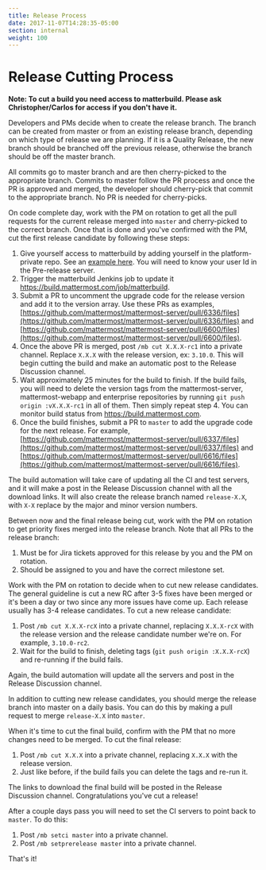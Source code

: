 ```yaml
---
title: Release Process
date: 2017-11-07T14:28:35-05:00
section: internal
weight: 100
---
```


# Release Cutting Process

**Note: To cut a build you need access to matterbuild. Please ask Christopher/Carlos for access if you don't have it.**

Developers and PMs decide when to create the release branch. The branch can be created from master or from an existing release branch, depending on which type of release we are planning. If it is a Quality Release, the new branch should be branched off the previous release, otherwise the branch should be off the master branch.

All commits go to master branch and are then cherry-picked to the appropriate branch. Commits to master follow the PR process and once the PR is approved and merged, the developer should cherry-pick that commit to the appropriate branch. No PR is needed for cherry-picks.

On code complete day, work with the PM on rotation to get all the pull requests for the current release merged into `master` and cherry-picked to the correct branch. Once that is done and you've confirmed with the PM, cut the first release candidate by following these steps:

1. Give yourself access to matterbuild by adding yourself in the platform-private repo. See an [example here](https://github.com/mattermost/platform-private/commit/89f91d81bd4602f4708270c0ca7626da8fc45291). You will need to know your user Id in the Pre-release server.
2. Trigger the matterbuild Jenkins job to update it https://build.mattermost.com/job/matterbuild.
3. Submit a PR to uncomment the upgrade code for the release version and add it to the version array. Use these PRs as examples, [https://github.com/mattermost/mattermost-server/pull/6336/files](https://github.com/mattermost/mattermost-server/pull/6336/files) and [https://github.com/mattermost/mattermost-server/pull/6600/files](https://github.com/mattermost/mattermost-server/pull/6600/files).
4. Once the above PR is merged, post `/mb cut X.X.X-rc1` into a private channel. Replace `X.X.X` with the release version, ex: `3.10.0`. This will begin cutting the build and make an automatic post to the Release Discussion channel.
5. Wait approximately 25 minutes for the build to finish. If the build fails, you will need to delete the version tags from the mattermost-server, mattermost-webapp and enterprise repositories by running `git push origin :vX.X.X-rc1` in all of them. Then simply repeat step 4. You can monitor build status from https://build.mattermost.com.
6. Once the build finishes, submit a PR to `master` to add the upgrade code for the next release. For example, [https://github.com/mattermost/mattermost-server/pull/6337/files](https://github.com/mattermost/mattermost-server/pull/6337/files) and [https://github.com/mattermost/mattermost-server/pull/6616/files](https://github.com/mattermost/mattermost-server/pull/6616/files).

The build automation will take care of updating all the CI and test servers, and it will make a post in the Release Discussion channel with all the download links. It will also create the release branch named `release-X.X`, with `X-X` replace by the major and minor version numbers.

Between now and the final release being cut, work with the PM on rotation to get priority fixes merged into the release branch. Note that all PRs to the release branch:

1. Must be for Jira tickets approved for this release by you and the PM on rotation.
2. Should be assigned to you and have the correct milestone set.

Work with the PM on rotation to decide when to cut new release candidates. The general guideline is cut a new RC after 3-5 fixes have been merged or it's been a day or two since any more issues have come up. Each release usually has 3-4 release candidates. To cut a new release candidate:

1. Post `/mb cut X.X.X-rcX` into a private channel, replacing `X.X.X-rcX` with the release version and the release candidate number we're on. For example, `3.10.0-rc2`.
2. Wait for the build to finish, deleting tags  (`git push origin :X.X.X-rcX`) and re-running if the build fails.

Again, the build automation will update all the servers and post in the Release Discussion channel.

In addition to cutting new release candidates, you should merge the release branch into master on a daily basis. You can do this by making a pull request to merge `release-X.X` into `master`.

When it's time to cut the final build, confirm with the PM that no more changes need to be merged. To cut the final release:

1. Post `/mb cut X.X.X` into a private channel, replacing `X.X.X` with the release version.
2. Just like before, if the build fails you can delete the tags and re-run it.

The links to download the final build will be posted in the Release Discussion channel. Congratulations you've cut a release!

After a couple days pass you will need to set the CI servers to point back to `master`. To do this:

1. Post `/mb setci master` into a private channel.
2. Post `/mb setprerelease master` into a private channel.


That's it!
